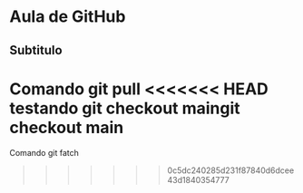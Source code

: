 # Aula de GitHub
## Subtitulo
Comando git pull
<<<<<<< HEAD
testando
git checkout maingit checkout main
=======
Comando git fatch
>>>>>>> 0c5dc240285d231f87840d6dcee43d1840354777
